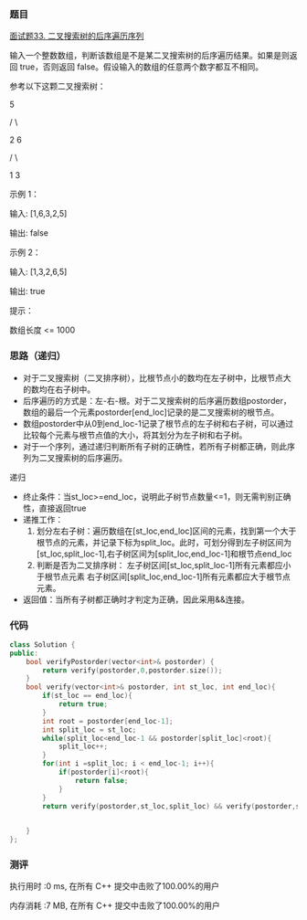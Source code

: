 ### 题目
[面试题33. 二叉搜索树的后序遍历序列](https://leetcode-cn.com/problems/er-cha-sou-suo-shu-de-hou-xu-bian-li-xu-lie-lcof/)

输入一个整数数组，判断该数组是不是某二叉搜索树的后序遍历结果。如果是则返回 true，否则返回 false。假设输入的数组的任意两个数字都互不相同。


参考以下这颗二叉搜索树：

   5
   
  / \\
    
   2   6
   
  / \\
  
 1   3
 
示例 1：

输入: [1,6,3,2,5]

输出: false

示例 2：

输入: [1,3,2,6,5]

输出: true
 

提示：

数组长度 <= 1000

### 思路（递归）
- 对于二叉搜索树（二叉排序树），比根节点小的数均在左子树中，比根节点大的数均在右子树中。
- 后序遍历的方式是：左-右-根。对于二叉搜索树的后序遍历数组postorder，数组的最后一个元素postorder[end_loc]记录的是二叉搜索树的根节点。
- 数组postorder中从0到end_loc-1记录了根节点的左子树和右子树，可以通过比较每个元素与根节点值的大小，将其划分为左子树和右子树。
- 对于一个序列，通过递归判断所有子树的正确性，若所有子树都正确，则此序列为二叉搜索树的后序遍历。

递归
- 终止条件：当st_loc>=end_loc，说明此子树节点数量<=1，则无需判别正确性，直接返回true
- 递推工作：
    1. 划分左右子树：遍历数组在[st_loc,end_loc]区间的元素，找到第一个大于根节点的元素，并记录下标为split_loc。此时，可划分得到左子树区间为[st_loc,split_loc-1],右子树区间为[split_loc,end_loc-1]和根节点end_loc
    2. 判断是否为二叉排序树：
    左子树区间[st_loc,split_loc-1]所有元素都应小于根节点元素
    右子树区间[split_loc,end_loc-1]所有元素都应大于根节点元素。
- 返回值：当所有子树都正确时才判定为正确，因此采用&&连接。

### 代码
```cpp
class Solution {
public:
    bool verifyPostorder(vector<int>& postorder) {
        return verify(postorder,0,postorder.size());
    }
    bool verify(vector<int>& postorder, int st_loc, int end_loc){
        if(st_loc == end_loc){
            return true;
        }
        int root = postorder[end_loc-1];
        int split_loc = st_loc;
        while(split_loc<end_loc-1 && postorder[split_loc]<root){
            split_loc++;
        }
        for(int i =split_loc; i < end_loc-1; i++){
            if(postorder[i]<root){
                return false;
            }
        }
        return verify(postorder,st_loc,split_loc) && verify(postorder,split_loc,end_loc-1);
        

    }
};
```

### 测评
执行用时 :0 ms, 在所有 C++ 提交中击败了100.00%的用户

内存消耗 :7 MB, 在所有 C++ 提交中击败了100.00%的用户
